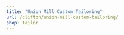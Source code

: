 ```yaml
---
title: "Union Mill Custom Tailoring"
url: /clifton/union-mill-custom-tailoring/
shop: tailor
---
```

